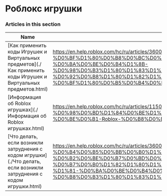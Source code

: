 # Роблокс игрушки  
### Articles in this section
Name|URL
-|-
[Как применить коды Игрушек и Виртуальных предметов](./Как применить коды Игрушек и Виртуальных предметов.html) |https://en.help.roblox.com/hc/ru/articles/360000316606-%D0%9A%D0%B0%D0%BA-%D0%BF%D1%80%D0%B8%D0%BC%D0%B5%D0%BD%D0%B8%D1%82%D1%8C-%D0%BA%D0%BE%D0%B4%D1%8B-%D0%98%D0%B3%D1%80%D1%83%D1%88%D0%B5%D0%BA-%D0%B8-%D0%92%D0%B8%D1%80%D1%82%D1%83%D0%B0%D0%BB%D1%8C%D0%BD%D1%8B%D1%85-%D0%BF%D1%80%D0%B5%D0%B4%D0%BC%D0%B5%D1%82%D0%BE%D0%B2
[Информация об Roblox игрушках](./Информация об Roblox игрушках.html) |https://en.help.roblox.com/hc/ru/articles/115000362246-%D0%98%D0%BD%D1%84%D0%BE%D1%80%D0%BC%D0%B0%D1%86%D0%B8%D1%8F-%D0%BE%D0%B1-Roblox-%D0%B8%D0%B3%D1%80%D1%83%D1%88%D0%BA%D0%B0%D1%85
[Что делать, если возникли затруднения с кодом игрушки](./Что делать, если возникли затруднения с кодом игрушки.html) |https://en.help.roblox.com/hc/ru/articles/360000317403-%D0%A7%D1%82%D0%BE-%D0%B4%D0%B5%D0%BB%D0%B0%D1%82%D1%8C-%D0%B5%D1%81%D0%BB%D0%B8-%D0%B2%D0%BE%D0%B7%D0%BD%D0%B8%D0%BA%D0%BB%D0%B8-%D0%B7%D0%B0%D1%82%D1%80%D1%83%D0%B4%D0%BD%D0%B5%D0%BD%D0%B8%D1%8F-%D1%81-%D0%BA%D0%BE%D0%B4%D0%BE%D0%BC-%D0%B8%D0%B3%D1%80%D1%83%D1%88%D0%BA%D0%B8